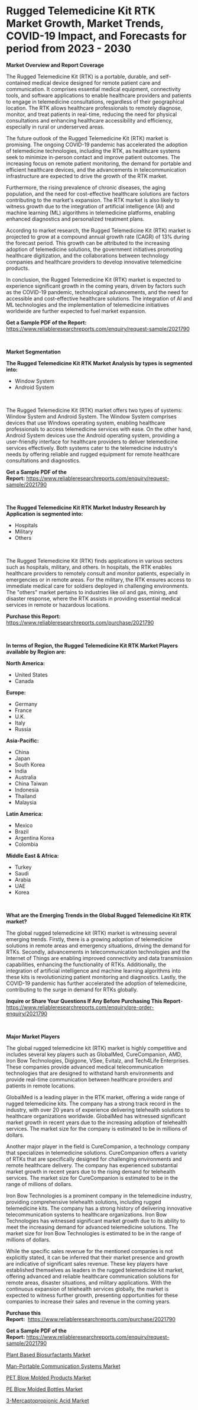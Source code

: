 <p><h1>Rugged Telemedicine Kit RTK Market Growth, Market Trends, COVID-19 Impact, and Forecasts for period from 2023 - 2030</h1></p><p><strong>Market Overview and Report Coverage</strong></p>
<p><p>The Rugged Telemedicine Kit (RTK) is a portable, durable, and self-contained medical device designed for remote patient care and communication. It comprises essential medical equipment, connectivity tools, and software applications to enable healthcare providers and patients to engage in telemedicine consultations, regardless of their geographical location. The RTK allows healthcare professionals to remotely diagnose, monitor, and treat patients in real-time, reducing the need for physical consultations and enhancing healthcare accessibility and efficiency, especially in rural or underserved areas.</p><p>The future outlook of the Rugged Telemedicine Kit (RTK) market is promising. The ongoing COVID-19 pandemic has accelerated the adoption of telemedicine technologies, including the RTK, as healthcare systems seek to minimize in-person contact and improve patient outcomes. The increasing focus on remote patient monitoring, the demand for portable and efficient healthcare devices, and the advancements in telecommunication infrastructure are expected to drive the growth of the RTK market.</p><p>Furthermore, the rising prevalence of chronic diseases, the aging population, and the need for cost-effective healthcare solutions are factors contributing to the market's expansion. The RTK market is also likely to witness growth due to the integration of artificial intelligence (AI) and machine learning (ML) algorithms in telemedicine platforms, enabling enhanced diagnostics and personalized treatment plans.</p><p>According to market research, the Rugged Telemedicine Kit (RTK) market is projected to grow at a compound annual growth rate (CAGR) of 13% during the forecast period. This growth can be attributed to the increasing adoption of telemedicine solutions, the government initiatives promoting healthcare digitization, and the collaborations between technology companies and healthcare providers to develop innovative telemedicine products.</p><p>In conclusion, the Rugged Telemedicine Kit (RTK) market is expected to experience significant growth in the coming years, driven by factors such as the COVID-19 pandemic, technological advancements, and the need for accessible and cost-effective healthcare solutions. The integration of AI and ML technologies and the implementation of telemedicine initiatives worldwide are further expected to fuel market expansion.</p></p>
<p><strong>Get a Sample PDF of the Report:</strong> <a href="https://www.reliableresearchreports.com/enquiry/request-sample/2021790">https://www.reliableresearchreports.com/enquiry/request-sample/2021790</a></p>
<p>&nbsp;</p>
<p><strong>Market Segmentation</strong></p>
<p><strong>The Rugged Telemedicine Kit RTK Market Analysis by types is segmented into:</strong></p>
<p><ul><li>Window System</li><li>Android System</li></ul></p>
<p>&nbsp;</p>
<p><p>The Rugged Telemedicine Kit (RTK) market offers two types of systems: Window System and Android System. The Window System comprises devices that use Windows operating system, enabling healthcare professionals to access telemedicine services with ease. On the other hand, Android System devices use the Android operating system, providing a user-friendly interface for healthcare providers to deliver telemedicine services effectively. Both systems cater to the telemedicine industry's needs by offering reliable and rugged equipment for remote healthcare consultations and diagnostics.</p></p>
<p><strong>Get a Sample PDF of the Report:</strong>&nbsp;<a href="https://www.reliableresearchreports.com/enquiry/request-sample/2021790">https://www.reliableresearchreports.com/enquiry/request-sample/2021790</a></p>
<p>&nbsp;</p>
<p><strong>The Rugged Telemedicine Kit RTK Market Industry Research by Application is segmented into:</strong></p>
<p><ul><li>Hospitals</li><li>Military</li><li>Others</li></ul></p>
<p>&nbsp;</p>
<p><p>The Rugged Telemedicine Kit (RTK) finds applications in various sectors such as hospitals, military, and others. In hospitals, the RTK enables healthcare providers to remotely consult and monitor patients, especially in emergencies or in remote areas. For the military, the RTK ensures access to immediate medical care for soldiers deployed in challenging environments. The "others" market pertains to industries like oil and gas, mining, and disaster response, where the RTK assists in providing essential medical services in remote or hazardous locations.</p></p>
<p><strong>Purchase this Report:</strong>&nbsp; <a href="https://www.reliableresearchreports.com/purchase/2021790">https://www.reliableresearchreports.com/purchase/2021790</a></p>
<p>&nbsp;</p>
<p><strong>In terms of Region, the Rugged Telemedicine Kit RTK Market Players available by Region are:</strong></p>
<p>
    <p> <strong> North America: </strong>
        <ul>
            <li>United States</li>
            <li>Canada</li>
        </ul>
        </p> 
    <p> <strong> Europe: </strong>
        <ul>
            <li>Germany</li>
            <li>France</li>
            <li>U.K.</li>
            <li>Italy</li>
            <li>Russia</li>
        </ul>
        </p> 
    <p> <strong> Asia-Pacific: </strong>
        <ul>
            <li>China</li>
            <li>Japan</li>
            <li>South Korea</li>
            <li>India</li>
            <li>Australia</li>
            <li>China Taiwan</li>
            <li>Indonesia</li>
            <li>Thailand</li>
            <li>Malaysia</li>
        </ul>
        </p> 
    <p> <strong> Latin America: </strong>
        <ul>
            <li>Mexico</li>
            <li>Brazil</li>
            <li>Argentina Korea</li>
            <li>Colombia</li>
        </ul>
        </p> 
    <p> <strong> Middle East & Africa: </strong>
        <ul>
            <li>Turkey</li>
            <li>Saudi</li>
            <li>Arabia</li>
            <li>UAE</li>
            <li>Korea</li>
        </ul>
    </p>
    </p>
<p>&nbsp;</p>
<p><strong>What are the Emerging Trends in the Global Rugged Telemedicine Kit RTK market?</strong></p>
<p><p>The global rugged telemedicine kit (RTK) market is witnessing several emerging trends. Firstly, there is a growing adoption of telemedicine solutions in remote areas and emergency situations, driving the demand for RTKs. Secondly, advancements in telecommunication technologies and the Internet of Things are enabling improved connectivity and data transmission capabilities, enhancing the functionality of RTKs. Additionally, the integration of artificial intelligence and machine learning algorithms into these kits is revolutionizing patient monitoring and diagnostics. Lastly, the COVID-19 pandemic has further accelerated the adoption of telemedicine, contributing to the surge in demand for RTKs globally.</p></p>
<p><strong>Inquire or Share Your Questions If Any Before Purchasing This Report</strong>- <a href="https://www.reliableresearchreports.com/enquiry/pre-order-enquiry/2021790">https://www.reliableresearchreports.com/enquiry/pre-order-enquiry/2021790</a></p>
<p>&nbsp;</p>
<p><strong>Major Market Players</strong></p>
<p><p>The global rugged telemedicine kit (RTK) market is highly competitive and includes several key players such as GlobalMed, CureCompanion, AMD, Iron Bow Technologies, Digigone, VSee, Evitalz, and Tech4Life Enterprises. These companies provide advanced medical telecommunication technologies that are designed to withstand harsh environments and provide real-time communication between healthcare providers and patients in remote locations.</p><p>GlobalMed is a leading player in the RTK market, offering a wide range of rugged telemedicine kits. The company has a strong track record in the industry, with over 20 years of experience delivering telehealth solutions to healthcare organizations worldwide. GlobalMed has witnessed significant market growth in recent years due to the increasing adoption of telehealth services. The market size for the company is estimated to be in millions of dollars.</p><p>Another major player in the field is CureCompanion, a technology company that specializes in telemedicine solutions. CureCompanion offers a variety of RTKs that are specifically designed for challenging environments and remote healthcare delivery. The company has experienced substantial market growth in recent years due to the rising demand for telehealth services. The market size for CureCompanion is estimated to be in the range of millions of dollars.</p><p>Iron Bow Technologies is a prominent company in the telemedicine industry, providing comprehensive telehealth solutions, including rugged telemedicine kits. The company has a strong history of delivering innovative telecommunication systems to healthcare organizations. Iron Bow Technologies has witnessed significant market growth due to its ability to meet the increasing demand for advanced telemedicine solutions. The market size for Iron Bow Technologies is estimated to be in the range of millions of dollars.</p><p>While the specific sales revenue for the mentioned companies is not explicitly stated, it can be inferred that their market presence and growth are indicative of significant sales revenue. These key players have established themselves as leaders in the rugged telemedicine kit market, offering advanced and reliable healthcare communication solutions for remote areas, disaster situations, and military applications. With the continuous expansion of telehealth services globally, the market is expected to witness further growth, presenting opportunities for these companies to increase their sales and revenue in the coming years.</p></p>
<p><strong>Purchase this Report:</strong>&nbsp;&nbsp;<a href="https://www.reliableresearchreports.com/purchase/2021790">https://www.reliableresearchreports.com/purchase/2021790</a></p>
<p></p>
<p><strong>Get a Sample PDF of the Report:</strong>&nbsp;<a href="https://www.reliableresearchreports.com/enquiry/request-sample/2021790">https://www.reliableresearchreports.com/enquiry/request-sample/2021790</a></p>
<p><p><a href="https://medium.com/@tanaysamar7412/plant-based-biosurfactants-market-report-reveals-the-latest-trends-and-growth-opportunities-of-this-31f1d32c25b8">Plant Based Biosurfactants Market</a></p><p><a href="https://www.linkedin.com/pulse/man-portable-communication-systems-market-size-growth-forecast-coeqf/">Man-Portable Communication Systems Market</a></p><p><a href="https://github.com/kuntayevaz/Market-Research-Report-List-1/blob/main/pet-blow-molded-products-market.md">PET Blow Molded Products Market</a></p><p><a href="https://github.com/kipkeeva/Market-Research-Report-List-1/blob/main/pe-blow-molded-bottles-market.md">PE Blow Molded Bottles Market</a></p><p><a href="https://medium.com/@zaidjeet11730/3-mercaptopropionic-acid-market-the-key-to-successful-business-strategy-forecast-till-2030-0d20223607f2">3-Mercaptopropionic Acid Market</a></p></p>